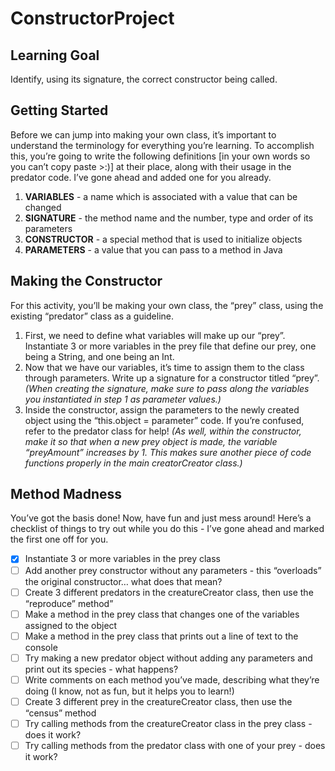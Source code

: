 # ConstructorProject

## **Learning Goal** 
Identify, using its signature, the correct constructor being called.

## **Getting Started** 
Before we can jump into making your own class, it’s important to understand the terminology for everything you’re learning. To accomplish this, you’re going to write the following definitions [in your own words so you can’t copy paste >:)] at their place, along with their usage in the predator code. I’ve gone ahead and added one for you already.

1. **VARIABLES** - a name which is associated with a value that can be changed
2. **SIGNATURE** - the method name and the number, type and order of its parameters
3. **CONSTRUCTOR** - a special method that is used to initialize objects
4. **PARAMETERS** - a value that you can pass to a method in Java

## **Making the Constructor**
For this activity, you’ll be making your own class, the “prey” class, using the existing “predator” class as a guideline. 

1. First, we need to define what variables will make up our “prey”. Instantiate 3 or more variables in the prey file that define our prey, one being a String, and one being an Int.
2. Now that we have our variables, it’s time to assign them to the class through parameters. Write up a signature for a constructor titled “prey”.
          *(When creating the signature, make sure to pass along the variables you instantiated in step 1 as parameter values.)*
3. Inside the constructor, assign the parameters to the newly created object using the “this.object = parameter” code. If you’re confused, refer to the predator class for help! 
          *(As well, within the constructor, make it so that when a new prey object is made, the variable “preyAmount” increases by 1. This makes sure another piece of code functions properly in the main creatorCreator class.)*

## **Method Madness**
You’ve got the basis done! Now, have fun and just mess around! Here’s a checklist of things to try out while you do this - I’ve gone ahead and marked the first one off for you.

- [x] Instantiate 3 or more variables in the prey class
- [ ] Add another prey constructor without any parameters - this “overloads” the original constructor… what does that mean?
- [ ] Create 3 different predators in the creatureCreator class, then use the “reproduce” method”
- [ ] Make a method in the prey class that changes one of the variables assigned to the object
- [ ] Make a method in the prey class that prints out a line of text to the console
- [ ] Try making a new predator object without adding any parameters and print out its species - what happens?
- [ ] Write comments on each method you’ve made, describing what they’re doing (I know, not as fun, but it helps you to learn!)
- [ ] Create 3 different prey in the creatureCreator class, then use the “census” method
- [ ] Try calling methods from the creatureCreator class in the prey class - does it work? 
- [ ] Try calling methods from the predator class with one of your prey - does it work?
